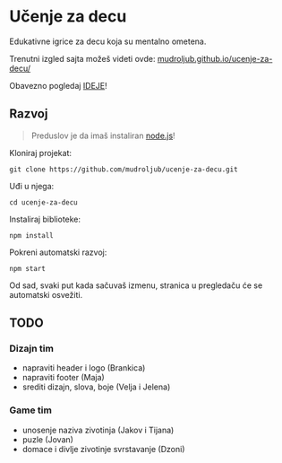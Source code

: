 # Učenje za decu

Edukativne igrice za decu koja su mentalno ometena.

Trenutni izgled sajta možeš videti ovde:
[mudroljub.github.io/ucenje-za-decu/](https://mudroljub.github.io/ucenje-za-decu/)

Obavezno pogledaj [IDEJE](IDEJE.md)!

## Razvoj

> Preduslov je da imaš instaliran [node.js](https://nodejs.org)!

Kloniraj projekat:
```
git clone https://github.com/mudroljub/ucenje-za-decu.git
```
Uđi u njega:
```
cd ucenje-za-decu
```

Instaliraj biblioteke:
```
npm install
```

Pokreni automatski razvoj:
```
npm start
```

Od sad, svaki put kada sačuvaš izmenu, stranica u pregledaču će se automatski osvežiti.

## TODO

### Dizajn tim

- napraviti header i logo (Brankica)
- napraviti footer (Maja)
- srediti dizajn, slova, boje (Velja i Jelena)

### Game tim

- unosenje naziva zivotinja (Jakov i Tijana)
- puzle (Jovan)
- domace i divlje zivotinje svrstavanje (Dzoni)
